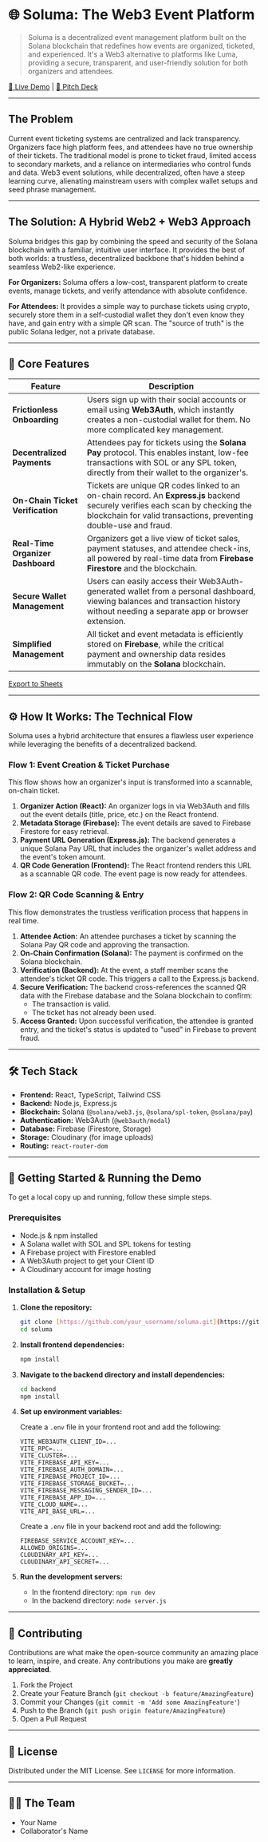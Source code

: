 # 🌐 Soluma: The Web3 Event Platform

> Soluma is a decentralized event management platform built on the Solana blockchain that redefines how events are organized, ticketed, and experienced. It's a Web3 alternative to platforms like Luma, providing a secure, transparent, and user-friendly solution for both organizers and attendees.

[🔴 Live Demo](https://example.com) | [📄 Pitch Deck](https://example.com)

---

## The Problem

Current event ticketing systems are centralized and lack transparency. Organizers face high platform fees, and attendees have no true ownership of their tickets. The traditional model is prone to ticket fraud, limited access to secondary markets, and a reliance on intermediaries who control funds and data. Web3 event solutions, while decentralized, often have a steep learning curve, alienating mainstream users with complex wallet setups and seed phrase management.

---

## The Solution: A Hybrid Web2 + Web3 Approach

Soluma bridges this gap by combining the speed and security of the Solana blockchain with a familiar, intuitive user interface. It provides the best of both worlds: a trustless, decentralized backbone that's hidden behind a seamless Web2-like experience.

**For Organizers:** Soluma offers a low-cost, transparent platform to create events, manage tickets, and verify attendance with absolute confidence.

**For Attendees:** It provides a simple way to purchase tickets using crypto, securely store them in a self-custodial wallet they don't even know they have, and gain entry with a simple QR scan. The "source of truth" is the public Solana ledger, not a private database.

---

## 🔑 Core Features

| Feature                       | Description                                                                                                                                                             |
| ----------------------------- | ----------------------------------------------------------------------------------------------------------------------------------------------------------------------- |
| **Frictionless Onboarding** | Users sign up with their social accounts or email using **Web3Auth**, which instantly creates a non-custodial wallet for them. No more complicated key management.         |
| **Decentralized Payments** | Attendees pay for tickets using the **Solana Pay** protocol. This enables instant, low-fee transactions with SOL or any SPL token, directly from their wallet to the organizer's. |
| **On-Chain Ticket Verification** | Tickets are unique QR codes linked to an on-chain record. An **Express.js** backend securely verifies each scan by checking the blockchain for valid transactions, preventing double-use and fraud. |
| **Real-Time Organizer Dashboard** | Organizers get a live view of ticket sales, payment statuses, and attendee check-ins, all powered by real-time data from **Firebase Firestore** and the blockchain. |
| **Secure Wallet Management** | Users can easily access their Web3Auth-generated wallet from a personal dashboard, viewing balances and transaction history without needing a separate app or browser extension. |
| **Simplified Management** | All ticket and event metadata is efficiently stored on **Firebase**, while the critical payment and ownership data resides immutably on the **Solana** blockchain.        |

[Export to Sheets](https://example.com)

---

## ⚙️ How It Works: The Technical Flow

Soluma uses a hybrid architecture that ensures a flawless user experience while leveraging the benefits of a decentralized backend.

### Flow 1: Event Creation & Ticket Purchase

This flow shows how an organizer's input is transformed into a scannable, on-chain ticket.

1.  **Organizer Action (React):** An organizer logs in via Web3Auth and fills out the event details (title, price, etc.) on the React frontend.
2.  **Metadata Storage (Firebase):** The event details are saved to Firebase Firestore for easy retrieval.
3.  **Payment URL Generation (Express.js):** The backend generates a unique Solana Pay URL that includes the organizer's wallet address and the event's token amount.
4.  **QR Code Generation (Frontend):** The React frontend renders this URL as a scannable QR code. The event page is now ready for attendees.

### Flow 2: QR Code Scanning & Entry

This flow demonstrates the trustless verification process that happens in real time.

1.  **Attendee Action:** An attendee purchases a ticket by scanning the Solana Pay QR code and approving the transaction.
2.  **On-Chain Confirmation (Solana):** The payment is confirmed on the Solana blockchain.
3.  **Verification (Backend):** At the event, a staff member scans the attendee's ticket QR code. This triggers a call to the Express.js backend.
4.  **Secure Verification:** The backend cross-references the scanned QR data with the Firebase database and the Solana blockchain to confirm:
    - The transaction is valid.
    - The ticket has not already been used.
5.  **Access Granted:** Upon successful verification, the attendee is granted entry, and the ticket's status is updated to "used" in Firebase to prevent fraud.

---

## 🛠️ Tech Stack

-   **Frontend:** React, TypeScript, Tailwind CSS
-   **Backend:** Node.js, Express.js
-   **Blockchain:** Solana (`@solana/web3.js`, `@solana/spl-token`, `@solana/pay`)
-   **Authentication:** Web3Auth (`@web3auth/modal`)
-   **Database:** Firebase (Firestore, Storage)
-   **Storage:** Cloudinary (for image uploads)
-   **Routing:** `react-router-dom`

---

## 🚀 Getting Started & Running the Demo

To get a local copy up and running, follow these simple steps.

### Prerequisites

-   Node.js & npm installed
-   A Solana wallet with SOL and SPL tokens for testing
-   A Firebase project with Firestore enabled
-   A Web3Auth project to get your Client ID
-   A Cloudinary account for image hosting

### Installation & Setup

1.  **Clone the repository:**
    ```bash
    git clone [https://github.com/your_username/soluma.git](https://github.com/your_username/soluma.git)
    cd soluma
    ```
2.  **Install frontend dependencies:**
    ```bash
    npm install
    ```
3.  **Navigate to the backend directory and install dependencies:**
    ```bash
    cd backend
    npm install
    ```
4.  **Set up environment variables:**

    Create a `.env` file in your frontend root and add the following:
    ```
    VITE_WEB3AUTH_CLIENT_ID=...
    VITE_RPC=...
    VITE_CLUSTER=...
    VITE_FIREBASE_API_KEY=...
    VITE_FIREBASE_AUTH_DOMAIN=...
    VITE_FIREBASE_PROJECT_ID=...
    VITE_FIREBASE_STORAGE_BUCKET=...
    VITE_FIREBASE_MESSAGING_SENDER_ID=...
    VITE_FIREBASE_APP_ID=...
    VITE_CLOUD_NAME=...
    VITE_API_BASE_URL=...
    ```
    Create a `.env` file in your backend root and add the following:
    ```
    FIREBASE_SERVICE_ACCOUNT_KEY=...
    ALLOWED_ORIGINS=...
    CLOUDINARY_API_KEY=...
    CLOUDINARY_API_SECRET=...
    ```
5.  **Run the development servers:**
    -   In the frontend directory: `npm run dev`
    -   In the backend directory: `node server.js`

---

## 🤝 Contributing

Contributions are what make the open-source community an amazing place to learn, inspire, and create. Any contributions you make are **greatly appreciated**.

1.  Fork the Project
2.  Create your Feature Branch (`git checkout -b feature/AmazingFeature`)
3.  Commit your Changes (`git commit -m 'Add some AmazingFeature'`)
4.  Push to the Branch (`git push origin feature/AmazingFeature`)
5.  Open a Pull Request

---

## 📜 License

Distributed under the MIT License. See `LICENSE` for more information.

---

## 🧑‍💻 The Team

-   Your Name
-   Collaborator's Name
